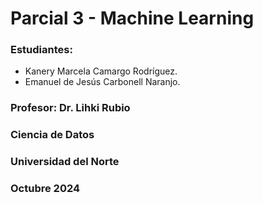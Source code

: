 # Parcial 3 - Machine Learning

### Estudiantes:
- Kanery Marcela Camargo Rodríguez.
- Emanuel de Jesús Carbonell Naranjo.

### Profesor: Dr. Lihki Rubio 

### Ciencia de Datos

### Universidad del Norte

### Octubre 2024
